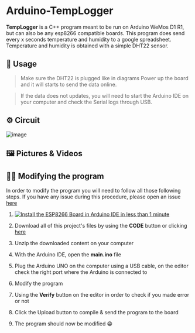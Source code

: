 # Arduino-TempLogger

**TempLogger** is a C++ program meant to be run on Arduino WeMos D1 R1, but can also be any esp8266 compatible boards. This program does send every x seconds temperature and humidity to a google spreadsheet. Temperature and humidity is obtained with a simple DHT22 sensor.

## 🚊 Usage
> Make sure the DHT22 is plugged like in diagrams
> Power up the board and it will starts to send the data online.

> If the data does not updates, you will need to start the Arduino IDE on your computer and check the Serial logs through USB.

## ⚙️ Circuit
![image](https://user-images.githubusercontent.com/34723487/186924298-2fefd5a1-fc93-4472-86d2-d1d73dbb56c1.png)

## 🖼️ Pictures & Videos

## 👨‍💻 Modifying the program
In order to modify the program you will need to follow all those following steps. If you have any issue during this procedure, please open an issue [here](https://github.com/barbierb/Arduino-TempLogger/issues/)

 1. [![Install the ESP8266 Board in Arduino IDE in less than 1 minute](https://img.youtube.com/vi/OC9wYhv6juM/0.jpg)](https://www.youtube.com/watch?v=OC9wYhv6juM "Install the ESP8266 Board in Arduino IDE in less than 1 minute")

 2. Download all of this project's files by using the **CODE** button or clicking [here](https://github.com/barbierb/Arduino-TempLogger/archive/refs/heads/main.zip)
 3. Unzip the downloaded content on your computer
 4. With the Arduino IDE, open the **main.ino** file
 5. Plug the Arduino UNO on the computer using a USB cable, on the editor check the right port where the Arduino is connected to
 6. Modify the program
 7. Using the **Verify** button on the editor in order to check if you made error or not
 8. Click the Upload button to compile & send the program to the board
 9. The program should now be modified 😁
